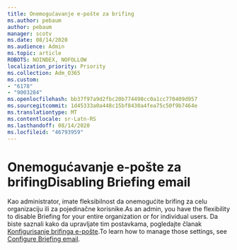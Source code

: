 ```yaml
---
title: Onemogućavanje e-pošte za brifing
ms.author: pebaum
author: pebaum
manager: scotv
ms.date: 08/14/2020
ms.audience: Admin
ms.topic: article
ROBOTS: NOINDEX, NOFOLLOW
localization_priority: Priority
ms.collection: Adm_O365
ms.custom:
- "6178"
- "9003284"
ms.openlocfilehash: bb37f97a9d2fbc20b774498cc0a1cc770409d957
ms.sourcegitcommit: 1d45333a0a448c15bf8430a4fea75c50f9b7464e
ms.translationtype: MT
ms.contentlocale: sr-Latn-RS
ms.lasthandoff: 08/14/2020
ms.locfileid: "46793959"
---
```

# <a name="disabling-briefing-email"></a><span data-ttu-id="c7c1e-102">Onemogućavanje e-pošte za brifing</span><span class="sxs-lookup"><span data-stu-id="c7c1e-102">Disabling Briefing email</span></span>

<span data-ttu-id="c7c1e-103">Kao administrator, imate fleksibilnost da onemogućite brifing za celu organizaciju ili za pojedinačne korisnike.</span><span class="sxs-lookup"><span data-stu-id="c7c1e-103">As an admin, you have the flexibility to disable Briefing for your entire organization or for individual users.</span></span> <span data-ttu-id="c7c1e-104">Da biste saznali kako da upravljate tim postavkama, pogledajte članak [Konfigurisanje brifinga e-pošte](https://docs.microsoft.com/briefing/be-admin).</span><span class="sxs-lookup"><span data-stu-id="c7c1e-104">To learn how to manage those settings, see [Configure Briefing email](https://docs.microsoft.com/briefing/be-admin).</span></span>